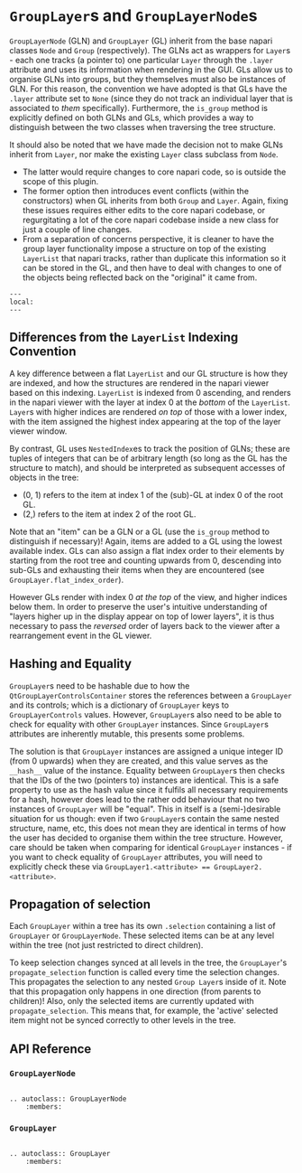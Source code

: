# `GroupLayer`s and `GroupLayerNode`s

`GroupLayerNode`  (GLN) and `GroupLayer`  (GL) inherit from the base napari classes `Node` and `Group` (respectively).
The GLNs act as wrappers for `Layer`s - each one tracks (a pointer to) one particular `Layer` through the `.layer` attribute and uses its information when rendering in the GUI.
GLs allow us to organise GLNs into groups, but they themselves must also be instances of GLN.
For this reason, the convention we have adopted is that GLs have the `.layer` attribute set to `None` (since they do not track an individual layer that is associated to _them_ specifically).
Furthermore, the `is_group` method is explicitly defined on both GLNs and GLs, which provides a way to distinguish between the two classes when traversing the tree structure.

It should also be noted that we have made the decision not to make GLNs inherit from `Layer`, nor make the existing `Layer` class subclass from `Node`.

- The latter would require changes to core napari code, so is outside the scope of this plugin.
- The former option then introduces event conflicts (within the constructors) when GL inherits from both `Group` and `Layer`. Again, fixing these issues requires either edits to the core napari codebase, or regurgitating a lot of the core napari codebase inside a new class for just a couple of line changes.
- From a separation of concerns perspective, it is cleaner to have the group layer functionality impose a structure on top of the existing `LayerList` that napari tracks, rather than duplicate this information so it can be stored in the GL, and then have to deal with changes to one of the objects being reflected back on the "original" it came from.

```{contents}
---
local:
---
```

## Differences from the `LayerList` Indexing Convention

A key difference between a flat `LayerList` and our GL structure is how they are indexed, and how the structures are rendered in the napari viewer based on this indexing.
`LayerList` is indexed from 0 ascending, and renders in the napari viewer with the layer at index 0 at the _bottom_ of the `LayerList`.
`Layer`s with higher indices are rendered _on top_ of those with a lower index, with the item assigned the highest index appearing at the top of the layer viewer window.

By contrast, GL uses `NestedIndex`es to track the position of GLNs; these are tuples of integers that can be of arbitrary length (so long as the GL has the structure to match), and should be interpreted as subsequent accesses of objects in the tree:

- (0, 1) refers to the item at index 1 of the (sub)-GL at index 0 of the root GL.
- (2,) refers to the item at index 2 of the root GL.

Note that an "item" can be a GLN or a GL (use the `is_group` method to distinguish if necessary)!
Again, items are added to a GL using the lowest available index.
GLs can also assign a flat index order to their elements by starting from the root tree and counting upwards from 0, descending into sub-GLs and exhausting their items when they are encountered (see `GroupLayer.flat_index_order`).

However GLs render with index 0 _at the top_ of the view, and higher indices below them.
In order to preserve the user's intuitive understanding of "layers higher up in the display appear on top of lower layers", it is thus necessary to pass the _reversed_ order of layers back to the viewer after a rearrangement event in the GL viewer.

## Hashing and Equality

`GroupLayer`s need to be hashable due to how the `QtGroupLayerControlsContainer` stores the references between a `GroupLayer` and its controls; which is a dictionary of `GroupLayer` keys to `GroupLayerControls` values.
However, `GroupLayer`s also need to be able to check for equality with other `GroupLayer` instances.
Since `GroupLayer`s attributes are inherently mutable, this presents some problems.

The solution is that `GroupLayer` instances are assigned a unique integer ID (from 0 upwards) when they are created, and this value serves as the `__hash__` value of the instance.
Equality between `GroupLayer`s then checks that the IDs of the two (pointers to) instances are identical.
This is a safe property to use as the hash value since it fulfils all necessary requirements for a hash, however does lead to the rather odd behaviour that no two instances of `GroupLayer` will be "equal".
This in itself is a (semi-)desirable situation for us though: even if two `GroupLayer`s contain the same nested structure, name, etc, this does not mean they are identical in terms of how the user has decided to organise them within the tree structure.
However, care should be taken when comparing for identical `GroupLayer` instances - if you want to check equality of `GroupLayer` attributes, you will need to explicitly check these via `GroupLayer1.<attribute> == GroupLayer2.<attribute>`.

## Propagation of selection

Each `GroupLayer` within a tree has its own `.selection` containing a list of `GroupLayer` or `GroupLayerNode`.
These selected items can be at any level within the tree (not just restricted to direct children).

To keep selection changes synced at all levels in the tree, the `GroupLayer`'s `propagate_selection` function is called every time the selection changes.
This propagates the selection to any nested `Group Layer`s inside of it.
Note that this propagation only happens in one direction (from parents to children)!
Also, only the selected items are currently updated with `propagate_selection`.
This means that, for example, the 'active' selected item might not be synced correctly to other levels in the tree.

## API Reference

### `GroupLayerNode`

```{currentmodule} napari_experimental.group_layer_node
```

```{eval-rst}
.. autoclass:: GroupLayerNode
    :members:
```

### `GroupLayer`

```{currentmodule} napari_experimental.group_layer
```

```{eval-rst}
.. autoclass:: GroupLayer
    :members:
```
